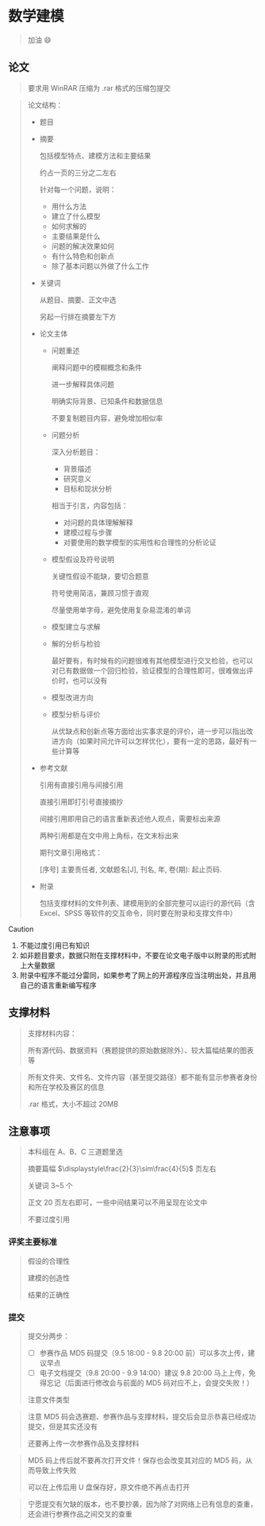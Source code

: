 # 数学建模

> 加油 :smile:

## 论文

> 要求用 WinRAR 压缩为 .rar 格式的压缩包提交

> 论文结构：
>
> * 题目
>
> * 摘要
>
>     包括模型特点、建模方法和主要结果
>
>     约占一页的三分之二左右
>
>     针对每一个问题，说明：
>
>     * 用什么方法
>     * 建立了什么模型
>     * 如何求解的
>     * 主要结果是什么
>     * 问题的解决效果如何
>     * 有什么特色和创新点
>     * 除了基本问题以外做了什么工作
>
> * 关键词
>
>     从题目、摘要、正文中选
>
>     另起一行排在摘要左下方
>
> * 论文主体
>
>     * 问题重述
>
>         阐释问题中的模糊概念和条件
>
>         进一步解释具体问题
>
>         明确实际背景、已知条件和数据信息
>
>         不要复制题目内容，避免增加相似率
>
>     * 问题分析
>
>         深入分析题目：
>
>         * 背景描述
>         * 研究意义
>         * 目标和现状分析
>
>         相当于引言，内容包括：
>
>         * 对问题的具体理解解释
>         * 建模过程与步骤
>         * 对要使用的数学模型的实用性和合理性的分析论证
>
>     * 模型假设及符号说明
>
>         关键性假设不能缺，要切合题意
>
>         符号使用简洁，兼顾习惯于直观
>
>         尽量使用单字母，避免使用复杂易混淆的单词
>
>     * 模型建立与求解
>
>     * 解的分析与检验
>
>         最好要有，有时候有的问题很难有其他模型进行交叉检验，也可以对已有数据做一个回归检验，验证模型的合理性即可，很难做出评价时，也可以没有
>
>     * 模型改进方向
>
>     * 模型分析与评价
>
>         从优缺点和创新点等方面给出实事求是的评价，进一步可以指出改进方向（如果时间允许可以怎样优化），要有一定的思路，最好有一些计算等
>
> * 参考文献
>
>     引用有直接引用与间接引用
>
>     直接引用即打引号直接摘抄
>
>     间接引用即用自己的语言重新表述他人观点，需要标出来源
>
>     两种引用都是在文中用上角标，在文末标出来
>
>     期刊文章引用格式：
>
>     [序号] 主要责任者, 文献题名[J], 刊名, 年, 卷(期): 起止页码. 
>
> * 附录
>
>     包括支撑材料的文件列表、建模用到的全部完整可以运行的源代码（含 $\text{Excel}$、$\text{SPSS}$ 等软件的交互命令，同时要在附录和支撑文件中）

> [!caution]
>
> 1. 不能过度引用已有知识
> 2. 如非题目要求，数据只附在支撑材料中，不要在论文电子版中以附录的形式附上大量数据
> 3. 附录中程序不能过分雷同，如果参考了网上的开源程序应当注明出处，并且用自己的语言重新编写程序

## 支撑材料

> 支撑材料内容：
>
> 所有源代码、数据资料（赛题提供的原始数据除外）、较大篇幅结果的图表等

> 所有文件夹、文件名、文件内容（甚至提交路径）都不能有显示参赛者身份和所在学校及赛区的信息
>
> .rar 格式，大小不超过 $\text{20MB}$

## 注意事项

> 本科组在 A、B、C 三道题里选
>
> 摘要篇幅 $\displaystyle\frac{2}{3}\sim\frac{4}{5}$ 页左右
>
> 关键词 3~5 个
>
> 正文 20 页左右即可，一些中间结果可以不用呈现在论文中
>
> 不要过度引用

### 评奖主要标准

> 假设的合理性
>
> 建模的创造性
>
> 结果的正确性

### 提交

> 提交分两步：
>
> * [ ] 参赛作品 MD5 码提交（9.5 18:00 - 9.8 20:00 前）可以多次上传，建议早点
> * [ ] 电子文档提交（9.8 20:00 - 9.9 14:00）建议 9.8 20:00 马上上传，免得忘记（后面进行修改会与前面的 MD5 码对应不上，会提交失败！）
>
> 注意文件类型

> 注意 MD5 码会选赛题、参赛作品与支撑材料，提交后会显示恭喜已经成功提交，但是其实还没有
>
> 还要再上传一次参赛作品及支撑材料

> MD5 码上传后就不要再次打开文件！保存也会改变其对应的 MD5 码，从而导致上传失败
>
> 可以在上传后用 U 盘保存好，原文件绝不再点击打开

> 宁愿提交有欠缺的版本，也不要抄袭，因为除了对网络上已有信息的查重，还会进行参赛作品之间交叉的查重